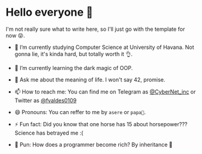# Hello everyone 👋

I'm not really sure what to write here, so I'll just go with the template for now 😝.

- 🔭 I’m currently studying Computer Science at University of Havana. Not gonna lie, it's kinda hard, but totally worth it 👌.

- 🌱 I’m currently learning the dark magic of OOP.

- 💬 Ask me about the meaning of life. I won't say 42, promise.

- 📫 How to reach me: You can find me on Telegram as [@CyberNet_inc](https://t.me/CyberNet_inc) or Twitter as [@fvaldes0109](https://twitter.com/fvaldes0109)

- 😄 Pronouns: You can reffer to me by `asere` or `papa🥔`.

- ⚡ Fun fact: Did you know that one horse has 15 about horsepower??? Science has betrayed me :(

- 🤡 Pun: How does a programmer become rich? By inheritance 🥁
